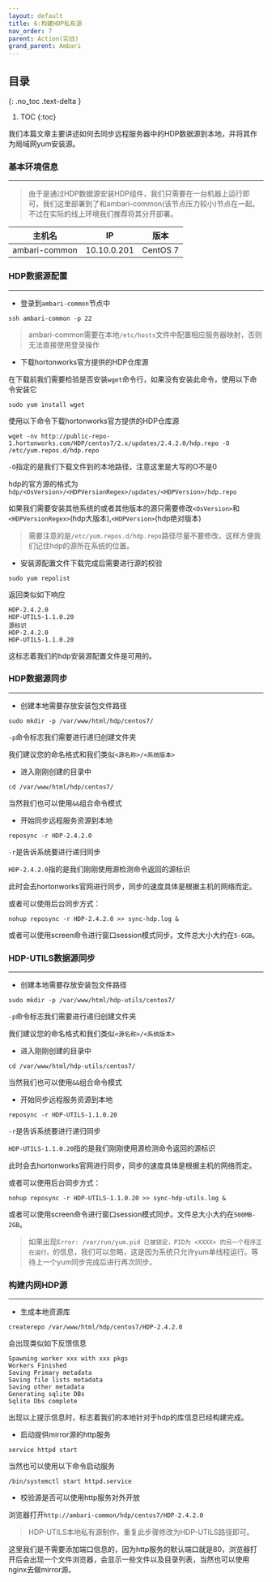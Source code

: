 ```yaml
---
layout: default
title: 6:构建HDP私有源
nav_order: 7
parent: Action(实战)
grand_parent: Ambari
---
```


## 目录
{: .no_toc .text-delta }

1. TOC
{:toc}

我们本篇文章主要讲述如何去同步远程服务器中的HDP数据源到本地，并将其作为局域网yum安装源。

### 基本环境信息

---

> 由于是通过HDP数据源安装HDP组件，我们只需要在一台机器上运行即可，我们这里部署到了和ambari-common(该节点压力较小)节点在一起。不过在实际的线上环境我们推荐将其分开部署。

|主机名|IP|版本|
|:---:|---|---|
|ambari-common|10.10.0.201|CentOS 7|

### HDP数据源配置

---

- 登录到`ambari-common`节点中

```
ssh ambari-common -p 22
```

> ambari-common需要在本地`/etc/hosts`文件中配置相应服务器映射，否则无法直接使用登录操作

- 下载hortonworks官方提供的HDP仓库源

在下载前我们需要检验是否安装`wget`命令行，如果没有安装此命令，使用以下命令安装它

```
sudo yum install wget
```

使用以下命令下载hortonworks官方提供的HDP仓库源

```
wget -nv http://public-repo-1.hortonworks.com/HDP/centos7/2.x/updates/2.4.2.0/hdp.repo -O /etc/yum.repos.d/hdp.repo
```

`-O`指定的是我们下载文件到的本地路径，注意这里是大写的O不是0

hdp的官方源的格式为`hdp/<OsVersion>/<HDPVersionRegex>/updates/<HDPVersion>/hdp.repo`

如果我们需要安装其他系统的或者其他版本的源只需要修改`<OsVersion>`和`<HDPVersionRegex>`(hdp大版本),`<HDPVersion>`(hdp绝对版本)

> 需要注意的是`/etc/yum.repos.d/hdp.repo`路径尽量不要修改，这样方便我们记住hdp的源所在系统的位置。

- 安装源配置文件下载完成后需要进行源的校验

```
sudo yum repolist
```

返回类似如下响应

```
HDP-2.4.2.0
HDP-UTILS-1.1.0.20
源标识
HDP-2.4.2.0
HDP-UTILS-1.1.0.20
```

这标志着我们的hdp安装源配置文件是可用的。

### HDP数据源同步

---

- 创建本地需要存放安装包文件路径

```
sudo mkdir -p /var/www/html/hdp/centos7/
```

`-p`命令标志我们需要进行递归创建文件夹

我们建议您的命名格式和我们类似`<源名称>/<系统版本>`

- 进入刚刚创建的目录中

```
cd /var/www/html/hdp/centos7/
```

当然我们也可以使用`&&`组合命令模式

- 开始同步远程服务资源到本地

```
reposync -r HDP-2.4.2.0
```

`-r`是告诉系统要进行递归同步

`HDP-2.4.2.0`指的是我们刚刚使用源检测命令返回的源标识

此时会去hortonworks官网进行同步，同步的速度具体是根据主机的网络而定。

或者可以使用后台同步方式：

```
nohup reposync -r HDP-2.4.2.0 >> sync-hdp.log &
```

或者可以使用screen命令进行窗口session模式同步。文件总大小大约在`5-6GB`。

### HDP-UTILS数据源同步

---

- 创建本地需要存放安装包文件路径

```
sudo mkdir -p /var/www/html/hdp-utils/centos7/
```

`-p`命令标志我们需要进行递归创建文件夹

我们建议您的命名格式和我们类似`<源名称>/<系统版本>`

- 进入刚刚创建的目录中

```
cd /var/www/html/hdp-utils/centos7/
```

当然我们也可以使用`&&`组合命令模式

- 开始同步远程服务资源到本地

```
reposync -r HDP-UTILS-1.1.0.20
```

`-r`是告诉系统要进行递归同步

`HDP-UTILS-1.1.0.20`指的是我们刚刚使用源检测命令返回的源标识

此时会去hortonworks官网进行同步，同步的速度具体是根据主机的网络而定。

或者可以使用后台同步方式：

```
nohup reposync -r HDP-UTILS-1.1.0.20 >> sync-hdp-utils.log &
```

或者可以使用screen命令进行窗口session模式同步。文件总大小大约在`500MB-2GB`。

> 如果出现`Error: /var/run/yum.pid 已被锁定，PID为 <XXXX> 的另一个程序正在运行。`的信息，我们可以忽略，这是因为系统只允许yum单线程运行。等待上一个yum同步完成后进行再次同步。

### 构建内网HDP源

---

- 生成本地资源库

```
createrepo /var/www/html/hdp/centos7/HDP-2.4.2.0
```

会出现类似如下反馈信息

```
Spawning worker xxx with xxx pkgs
Workers Finished
Saving Primary metadata
Saving file lists metadata
Saving other metadata
Generating sqlite DBs
Sqlite Dbs complete
```

出现以上提示信息时，标志着我们的本地针对于hdp的库信息已经构建完成。

- 启动提供mirror源的http服务

```
service httpd start
```

当然也可以使用以下命令启动服务

```
/bin/systemctl start httpd.service
```

- 校验源是否可以使用http服务对外开放

浏览器打开`http://ambari-common/hdp/centos7/HDP-2.4.2.0`

> HDP-UTILS本地私有源制作，重复此步骤修改为HDP-UTILS路径即可。

这里我们是不需要添加端口信息的，因为http服务的默认端口就是80，浏览器打开后会出现一个文件浏览器，会显示一些文件以及目录列表，当然也可以使用nginx去做mirror源。